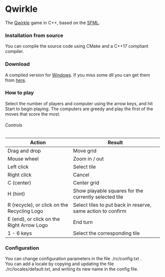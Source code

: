 # Qwirkle

The [Qwirkle](https://en.wikipedia.org/wiki/Qwirkle) game in C++, based on the [SFML](https://www.sfml-dev.org/index.php).

### Installation from source

You can compile the source code using CMake and a C++17 compliant compiler.

### Download

A compiled version for [Windows](https://drive.google.com/file/d/1elfCsmwQ7toCZiiMhGNUwZyvWQyTgNfv/view?usp=sharing).
If you miss some dll you can get them from [here](https://drive.google.com/file/d/1NjZyAm01Dt6L9UDjyuKRKOkHVZMhavlX/view?usp=sharing).

### How to play

Select the number of players and computer using the arrow keys, and hit Start to begin playing. The computers are greedy and play the first of the moves that score the most.

###### Controls

| Action | Result |
| --- | --- |
| Drag and drop | Move grid |
| Mouse wheel | Zoom in / out |
| Left click | Select tile |
| Right click | Cancel
| C (center) | Center grid |
| H (hint)| Show playable squares for the currently selected tile |
| R (recycle), or click on the Recycling Logo | Select tiles to put back in reserve, same action to confirm |
| E (end), or click on the Right Arrow Logo | End turn |
| 1 - 6 keys | Select the corresponding tile |

### Configuration

You can change configuration parameters in the file ./rc/config.txt . \
You can add a locale by copying and updating the file ./rc/locales/default.txt, and writing its new name in the config file.